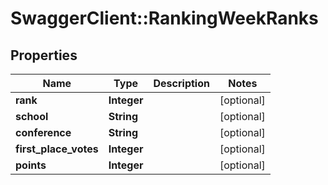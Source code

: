 # SwaggerClient::RankingWeekRanks

## Properties
Name | Type | Description | Notes
------------ | ------------- | ------------- | -------------
**rank** | **Integer** |  | [optional] 
**school** | **String** |  | [optional] 
**conference** | **String** |  | [optional] 
**first_place_votes** | **Integer** |  | [optional] 
**points** | **Integer** |  | [optional] 


